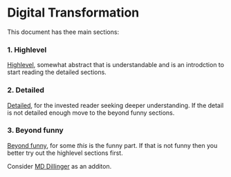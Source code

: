 # Digital Transformation
This document has thee main sections:

### 1.  Highlevel
[Highlevel](Highlevel/index.md), somewhat abstract that is understandable and is an introdction to start reading the detailed sections. 

### 2. Detailed
[Detailed](Detailed/index.md), for the invested reader seeking deeper understanding. If the detail is not detailed enough move to the beyond funny sections.

### 3. Beyond funny
[Beyond funny](Beyond%20%funny/index.md), for some *this* is the funny part. If that is not funny then you better try out the highlevel sections first.

Consider [MD Dillinger](about/dillingermarkdown) as an additon.
<!--stackedit_data:
eyJoaXN0b3J5IjpbNDA5NTAwMDc3XX0=
-->